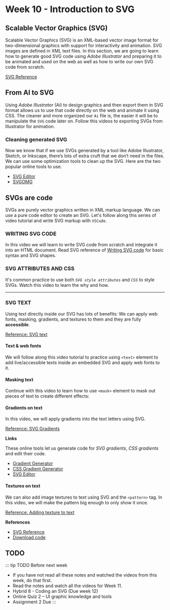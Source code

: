 # Week 10 - Introduction to SVG

## Scalable Vector Graphics (SVG)

Scalable Vector Graphics (SVG) is an XML-based vector image format for two-dimensional graphics with support for interactivity and animation. SVG images are defined in XML text files. In this section, we are going to learn how to generate good SVG code using *Adobe Illustrator* and preparing it to be animated and used on the web as well as how to write our own SVG code from scratch. 

[SVG Reference](./svg.md)

## From AI to SVG

Using *Adobe Illustrator* (Ai) to design graphics and then export them in SVG format allows us to use that code directly on the web and animate it using CSS. The cleaner and more organized our `Ai` file is, the easier it will be to manipulate the `SVG` code later on. Follow this videos to exporting SVGs from Illustrator for animation. 

<YouTube
  title="Exporting SVGs from Illustrator for animation"
  url="https://www.youtube.com/embed/bWcweY66DL8"
/>


### Cleaning generated SVG

Now we know that if we use SVGs generated by a tool like Adobe Illustrator, Sketch, or Inkscape, there’s lots of extra cruft that we don’t need in the files. We can use some optimization tools to clean up the SVG. Here are the two popular online tools to use.  

- [SVG Editor](http://petercollingridge.appspot.com/svg-editor)
- [SVGOMG](https://jakearchibald.github.io/svgomg/)


## SVGs are code
SVGs are purely vector graphics written in XML markup language. We can use a pure code editor to create an SVG. Let's follow along this series of video tutorial and write SVG markup with `VSCode`. 

### WRITING SVG CODE  

In this video we will learn to write SVG code from scratch and integrate it into an HTML document.
Read SVG reference of [Writing SVG code](./svg.md#writing-svg) for basic syntax and SVG shapes.  

<YouTube
  title="Writing SVG code"
  url="https://www.youtube.com/embed/q_3Q9HHcXuA"
/>

### SVG ATTRIBUTES AND CSS  

It's common practice to use both *`SVG style attributes`* and *`CSS`* to style SVGs. Watch this video to learn the why and how. 

<YouTube
  title="SVG: attributes & CSS"
  url="https://www.youtube.com/embed/EEtnu8OMD3o"
/>

---

### SVG TEXT

Using text directly inside our SVG has lots of benefits: We can apply web fonts, masking, gradients, and textures to them and they are fully **accessible**.  

[Reference: SVG text](./svg.md#svg-text)

#### Text & web fonts
We will follow along this video tutorial to practice using `<text>` element to add live/accessible texts inside an embedded SVG and apply web fonts to it.

<YouTube
  title="SVG: text & web fonts"
  url="https://www.youtube.com/embed/UKXRwuXd7rA"
/>

#### Masking text
Continue with this video to learn how to use `<mask>` element to mask out pieces of text to create different effects: 

<YouTube
  title="SVG: masking text"
  url="https://www.youtube.com/embed/B5ol4ss-mi4"
/>

#### Gradients on text
In this video, we will apply gradients into the text letters using SVG. 

[Reference: SVG Gradients](https://www.w3schools.com/graphics/svg_grad_linear.asp)

<YouTube
  title="SVG: gradients on text"
  url="https://www.youtube.com/embed/xgZkRVCS07Q"
/>

**Links**

These online tools let us generate code for *SVG gradients*, *CSS gradients* and edit their code. 

- [Gradient Generator](https://briangrinstead.com/gradient/) 
- [CSS Gradient Generator](https://cssgradient.io/)
- [SVG Editor](http://petercollingridge.appspot.com/svg-editor)


#### Textures on text

We can also add image textures to text using SVG and the `<pattern>` tag. In this video, we will make the pattern big enough to only show it once.

[Reference: Adding texture to text](./svg.md#adding-textures-to-text)

<YouTube
  title="SVG: textures on text"
  url="https://www.youtube.com/embed/lSNnVbfvJJ0"
/>


**References**

- [SVG Reference](./svg.md)
- [Download code](./svgCode.zip)


## TODO

::: tip TODO Before next week

- If you have not read all these notes and watched the videos from this week, do that first.
- Read the notes and watch all the videos for Week 11.
- Hybrid 8 - Coding an SVG (Due week 12)
- Online Quiz 2 – UI graphic knowledge and tools 
- Assignment 2 Due
  :::
